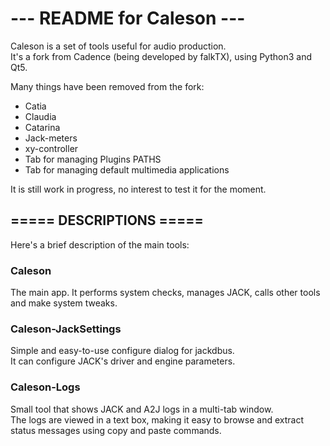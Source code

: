 # ---  README for Caleson  ---

Caleson is a set of tools useful for audio production. <br/>
It's a fork from Cadence (being developed by falkTX), using Python3 and Qt5.

Many things have been removed from the fork:
* Catia
* Claudia
* Catarina
* Jack-meters
* xy-controller
* Tab for managing Plugins PATHS
* Tab for managing default multimedia applications

It is still work in progress, no interest to test it for the moment.

===== DESCRIPTIONS =====
------------------------
Here's a brief description of the main tools:

### Caleson
The main app. It performs system checks, manages JACK, calls other tools and make system tweaks.

### Caleson-JackSettings
Simple and easy-to-use configure dialog for jackdbus. <br/>
It can configure JACK's driver and engine parameters.

### Caleson-Logs
Small tool that shows JACK and A2J logs in a multi-tab window. <br/>
The logs are viewed in a text box, making it easy to browse and extract status messages using copy and paste commands.

